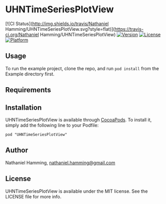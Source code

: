 # UHNTimeSeriesPlotView

[![CI Status](http://img.shields.io/travis/Nathaniel Hamming/UHNTimeSeriesPlotView.svg?style=flat)](https://travis-ci.org/Nathaniel Hamming/UHNTimeSeriesPlotView)
[![Version](https://img.shields.io/cocoapods/v/UHNTimeSeriesPlotView.svg?style=flat)](http://cocoadocs.org/docsets/UHNTimeSeriesPlotView)
[![License](https://img.shields.io/cocoapods/l/UHNTimeSeriesPlotView.svg?style=flat)](http://cocoadocs.org/docsets/UHNTimeSeriesPlotView)
[![Platform](https://img.shields.io/cocoapods/p/UHNTimeSeriesPlotView.svg?style=flat)](http://cocoadocs.org/docsets/UHNTimeSeriesPlotView)

## Usage

To run the example project, clone the repo, and run `pod install` from the Example directory first.

## Requirements

## Installation

UHNTimeSeriesPlotView is available through [CocoaPods](http://cocoapods.org). To install
it, simply add the following line to your Podfile:

    pod "UHNTimeSeriesPlotView"

## Author

Nathaniel Hamming, nathaniel.hamming@gmail.com

## License

UHNTimeSeriesPlotView is available under the MIT license. See the LICENSE file for more info.

